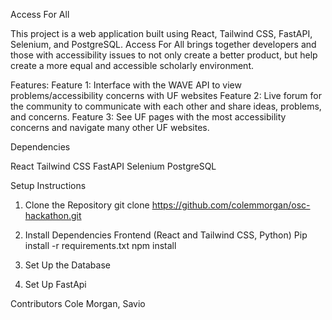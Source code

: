 Access For All

This project is a web application built using React, Tailwind CSS, FastAPI, Selenium, and PostgreSQL. Access For All brings together developers and those with accessibility issues  to not only create a better product, but help create a more equal and accessible scholarly environment.

Features:
Feature 1: Interface with the WAVE API to view problems/accessibility concerns with UF websites
Feature 2: Live forum for the community to communicate with each other and share ideas, problems, and concerns.
Feature 3: See UF pages with the most accessibility concerns and navigate many other UF websites.

Dependencies

React
Tailwind CSS
FastAPI
Selenium
PostgreSQL

Setup Instructions

1. Clone the Repository
git clone https://github.com/colemmorgan/osc-hackathon.git

2. Install Dependencies
Frontend (React and Tailwind CSS, Python)
Pip install -r requirements.txt
npm install

3. Set Up the Database

4. Set Up FastApi

Contributors
Cole Morgan, Savio

